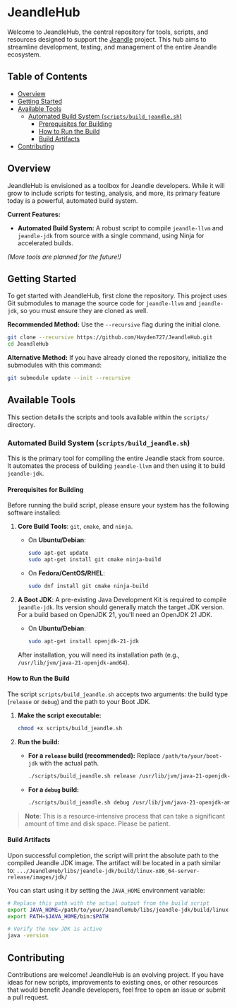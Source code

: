 # JeandleHub

Welcome to JeandleHub, the central repository for tools, scripts, and resources designed to support the [Jeandle](https://github.com/jeandle) project. This hub aims to streamline development, testing, and management of the entire Jeandle ecosystem.

## Table of Contents

- [Overview](#overview)
- [Getting Started](#getting-started)
- [Available Tools](#available-tools)
  - [Automated Build System (`scripts/build_jeandle.sh`)](#automated-build-system-scriptsbuild_jeandlesh)
    - [Prerequisites for Building](#prerequisites-for-building)
    - [How to Run the Build](#how-to-run-the-build)
    - [Build Artifacts](#build-artifacts)
- [Contributing](#contributing)

## Overview

JeandleHub is envisioned as a toolbox for Jeandle developers. While it will grow to include scripts for testing, analysis, and more, its primary feature today is a powerful, automated build system.

**Current Features:**
*   **Automated Build System:** A robust script to compile `jeandle-llvm` and `jeandle-jdk` from source with a single command, using Ninja for accelerated builds.

*(More tools are planned for the future!)*

## Getting Started

To get started with JeandleHub, first clone the repository. This project uses Git submodules to manage the source code for `jeandle-llvm` and `jeandle-jdk`, so you must ensure they are cloned as well.

**Recommended Method:** Use the `--recursive` flag during the initial clone.
```bash
git clone --recursive https://github.com/Hayden727/JeandleHub.git
cd JeandleHub
```

**Alternative Method:** If you have already cloned the repository, initialize the submodules with this command:
```bash
git submodule update --init --recursive
```

## Available Tools

This section details the scripts and tools available within the `scripts/` directory.

### Automated Build System (`scripts/build_jeandle.sh`)

This is the primary tool for compiling the entire Jeandle stack from source. It automates the process of building `jeandle-llvm` and then using it to build `jeandle-jdk`.

#### Prerequisites for Building

Before running the build script, please ensure your system has the following software installed:

1.  **Core Build Tools**: `git`, `cmake`, and `ninja`.
    - On **Ubuntu/Debian**:
      ```bash
      sudo apt-get update
      sudo apt-get install git cmake ninja-build
      ```
    - On **Fedora/CentOS/RHEL**:
      ```bash
      sudo dnf install git cmake ninja-build
      ```

2.  **A Boot JDK**: A pre-existing Java Development Kit is required to compile `jeandle-jdk`. Its version should generally match the target JDK version. For a build based on OpenJDK 21, you'll need an OpenJDK 21 JDK.
    - On **Ubuntu/Debian**:
      ```bash
      sudo apt-get install openjdk-21-jdk
      ```
    After installation, you will need its installation path (e.g., `/usr/lib/jvm/java-21-openjdk-amd64`).

#### How to Run the Build

The script `scripts/build_jeandle.sh` accepts two arguments: the build type (`release` or `debug`) and the path to your Boot JDK.

1.  **Make the script executable:**
    ```bash
    chmod +x scripts/build_jeandle.sh
    ```

2.  **Run the build:**
    *   **For a `release` build (recommended):**
        Replace `/path/to/your/boot-jdk` with the actual path.
        ```bash
        ./scripts/build_jeandle.sh release /usr/lib/jvm/java-21-openjdk-amd64
        ```

    *   **For a `debug` build:**
        ```bash
        ./scripts/build_jeandle.sh debug /usr/lib/jvm/java-21-openjdk-amd64
        ```

> **Note**: This is a resource-intensive process that can take a significant amount of time and disk space. Please be patient.

#### Build Artifacts

Upon successful completion, the script will print the absolute path to the compiled Jeandle JDK image. The artifact will be located in a path similar to:
`.../JeandleHub/libs/jeandle-jdk/build/linux-x86_64-server-release/images/jdk/`

You can start using it by setting the `JAVA_HOME` environment variable:
```bash
# Replace this path with the actual output from the build script
export JAVA_HOME=/path/to/your/JeandleHub/libs/jeandle-jdk/build/linux-x86_64-server-release/images/jdk
export PATH=$JAVA_HOME/bin:$PATH

# Verify the new JDK is active
java -version
```

## Contributing

Contributions are welcome! JeandleHub is an evolving project. If you have ideas for new scripts, improvements to existing ones, or other resources that would benefit Jeandle developers, feel free to open an issue or submit a pull request.